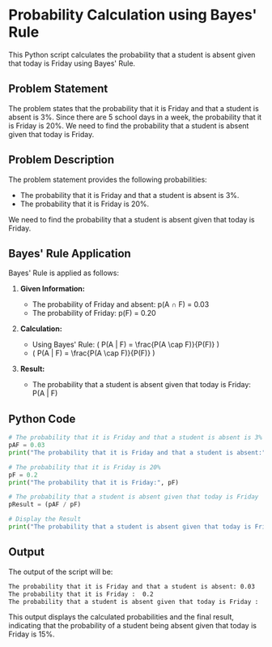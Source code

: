 # Probability Calculation using Bayes' Rule

This Python script calculates the probability that a student is absent given that today is Friday using Bayes' Rule.

## Problem Statement

The problem states that the probability that it is Friday and that a student is absent is 3%. Since there are 5 school days in a week, the probability that it is Friday is 20%. We need to find the probability that a student is absent given that today is Friday.

## Problem Description

The problem statement provides the following probabilities:
- The probability that it is Friday and that a student is absent is 3%.
- The probability that it is Friday is 20%.

We need to find the probability that a student is absent given that today is Friday.

## Bayes' Rule Application

Bayes' Rule is applied as follows:
1. **Given Information:**
   - The probability of Friday and absent: p(A ∩ F) = 0.03
   - The probability of Friday: p(F) = 0.20

2. **Calculation:**
   - Using Bayes' Rule: \( P(A | F) = \frac{P(A \cap F)}{P(F)} \)
   - \( P(A | F) = \frac{P(A \cap F)}{P(F)} \)

3. **Result:**
   - The probability that a student is absent given that today is Friday: P(A | F)


## Python Code

```python
# The probability that it is Friday and that a student is absent is 3%
pAF = 0.03
print("The probability that it is Friday and that a student is absent:", pAF)

# The probability that it is Friday is 20%
pF = 0.2
print("The probability that it is Friday:", pF)

# The probability that a student is absent given that today is Friday
pResult = (pAF / pF)

# Display the Result
print("The probability that a student is absent given that today is Friday:", pResult * 100, "%")

```
## Output
The output of the script will be:

```bash
The probability that it is Friday and that a student is absent: 0.03
The probability that it is Friday :  0.2
The probability that a student is absent given that today is Friday :  15.0 %

```
This output displays the calculated probabilities and the final result, indicating that the probability of a student being absent given that today is Friday is 15%.